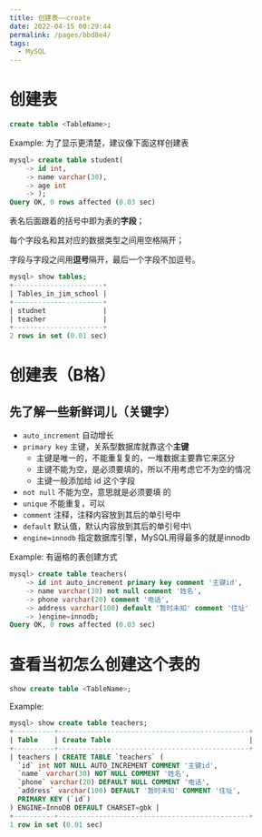 ```yaml
---
title: 创建表——create
date: 2022-04-15 00:29:44
permalink: /pages/bbd8e4/
tags:
  - MySQL
---
```

# 创建表

```sql
create table <TableName>;
```

Example: 为了显示更清楚，建议像下面这样创建表

```sql
mysql> create table student(
    -> id int,
    -> name varchar(30),
    -> age int
    -> );
Query OK, 0 rows affected (0.03 sec)
```

表名后面跟着的括号中即为表的**字段**；

每个字段名和其对应的数据类型之间用空格隔开；

字段与字段之间用**逗号**隔开，最后一个字段不加逗号。

```sql
mysql> show tables;
+----------------------+
| Tables_in_jim_school |
+----------------------+
| studnet              |
| teacher              |
+----------------------+
2 rows in set (0.01 sec)
```

# 创建表（B格）

## 先了解一些新鲜词儿（关键字）

- `auto_increment` 自动增长
- `primary key` 主键，关系型数据库就靠这个**主键**
  - 主键是唯一的，不能重复复的，一堆数据主要靠它来区分
  - 主键不能为空，是必须要填的，所以不用考虑它不为空的情况
  - 主键一般添加给 id 这个字段
- `not null` 不能为空，意思就是必须要填 的
- `unique` 不能重复，可以
- `comment` 注释，注释内容放到其后的单引号中
- `default` 默认值，默认内容放到其后的单引号中\
- `engine=innodb` 指定数据库引擎，MySQL用得最多的就是innodb

Example: 有逼格的表创建方式

```sql
mysql> create table teachers(
    -> id int auto_increment primary key comment '主键id',
    -> name varchar(30) not null comment '姓名',
    -> phone varchar(20) comment '电话',
    -> address varchar(100) default '暂时未知' comment '住址'
    -> )engine=innodb;
Query OK, 0 rows affected (0.03 sec)
```

# 查看当初怎么创建这个表的

```sql
show create table <TableName>;
```

Example:

```sql
mysql> show create table teachers;
+----------+-----------------------------------------------+
| Table    | Create Table                                  |
+----------+-----------------------------------------------+
| teachers | CREATE TABLE `teachers` (
  `id` int NOT NULL AUTO_INCREMENT COMMENT '主键id',
  `name` varchar(30) NOT NULL COMMENT '姓名',
  `phone` varchar(20) DEFAULT NULL COMMENT '电话',
  `address` varchar(100) DEFAULT '暂时未知' COMMENT '住址',
  PRIMARY KEY (`id`)
) ENGINE=InnoDB DEFAULT CHARSET=gbk |
+----------+-----------------------------------------------+
1 row in set (0.01 sec)
```



